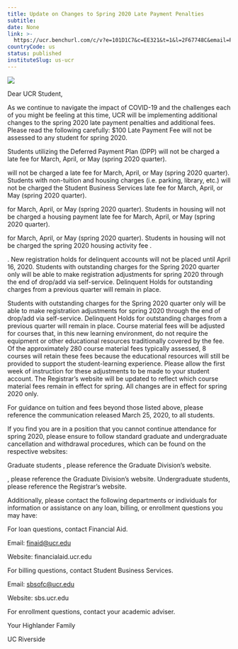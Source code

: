 ```yaml
---
title: Update on Changes to Spring 2020 Late Payment Penalties
subtitle: 
date: None
link: >-
  https://ucr.benchurl.com/c/v?e=101D1C7&c=EE321&t=1&l=2F67748C&email=PfZL%2B1t0qqS7Ks77yIVmT8E7BvkCNweK8YShp2nIOV%2FxAaSPLVE6Rw%3D%3D&relid=
countryCode: us
status: published
instituteSlug: us-ucr
---
```

![](https://ucr.benchurl.com/c/favicon.ico)

Dear UCR Student,



As we continue to navigate the impact of COVID-19 and the challenges each of you might be feeling at this time, UCR will be implementing additional changes to the spring 2020 late payment penalties and additional fees. Please read the following carefully: $100 Late Payment Fee will not be assessed to any student for spring 2020.

Students utilizing the Deferred Payment Plan (DPP) will not be charged a late fee for March, April, or May (spring 2020 quarter).

will not be charged a late fee for March, April, or May (spring 2020 quarter). Students with non-tuition and housing charges (i.e. parking, library, etc.) will not be charged the Student Business Services late fee for March, April, or May (spring 2020 quarter).

for March, April, or May (spring 2020 quarter). Students in housing will not be charged a housing payment late fee for March, April, or May (spring 2020 quarter).

for March, April, or May (spring 2020 quarter). Students in housing will not be charged the spring 2020 housing activity fee .

. New registration holds for delinquent accounts will not be placed until April 16, 2020. Students with outstanding charges for the Spring 2020 quarter only will be able to make registration adjustments for spring 2020 through the end of drop/add via self-service. Delinquent Holds for outstanding charges from a previous quarter will remain in place.

Students with outstanding charges for the Spring 2020 quarter only will be able to make registration adjustments for spring 2020 through the end of drop/add via self-service. Delinquent Holds for outstanding charges from a previous quarter will remain in place. Course material fees will be adjusted for courses that, in this new learning environment, do not require the equipment or other educational resources traditionally covered by the fee. Of the approximately 280 course material fees typically assessed, 8 courses will retain these fees because the educational resources will still be provided to support the student-learning experience. Please allow the first week of instruction for these adjustments to be made to your student account. The Registrar’s website will be updated to reflect which course material fees remain in effect for spring. All changes are in effect for spring 2020 only.



For guidance on tuition and fees beyond those listed above, please reference the communication released March 25, 2020, to all students.





If you find you are in a position that you cannot continue attendance for spring 2020, please ensure to follow standard graduate and undergraduate cancellation and withdrawal procedures, which can be found on the respective websites:

Graduate students , please reference the Graduate Division’s website.

, please reference the Graduate Division’s website. Undergraduate students, please reference the Registrar’s website.



Additionally, please contact the following departments or individuals for information or assistance on any loan, billing, or enrollment questions you may have:



For loan questions, contact Financial Aid.

Email: finaid@ucr.edu

Website: financialaid.ucr.edu



For billing questions, contact Student Business Services.

Email: sbsofc@ucr.edu

Website: sbs.ucr.edu



For enrollment questions, contact your academic adviser.



Your Highlander Family

UC Riverside